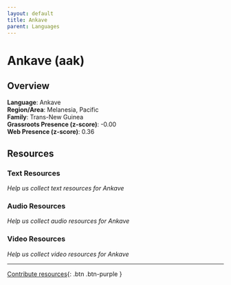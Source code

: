 ```yaml
---
layout: default
title: Ankave
parent: Languages
---
```


# Ankave (aak)

## Overview

**Language**: Ankave  
**Region/Area**: Melanesia, Pacific  
**Family**: Trans-New Guinea  
**Grassroots Presence (z-score)**: -0.00  
**Web Presence (z-score)**: 0.36  

## Resources

### Text Resources
*Help us collect text resources for Ankave*

### Audio Resources
*Help us collect audio resources for Ankave*

### Video Resources
*Help us collect video resources for Ankave*

---

[Contribute resources](https://forms.office.com/e/1SfLJx3u1r){: .btn .btn-purple }
